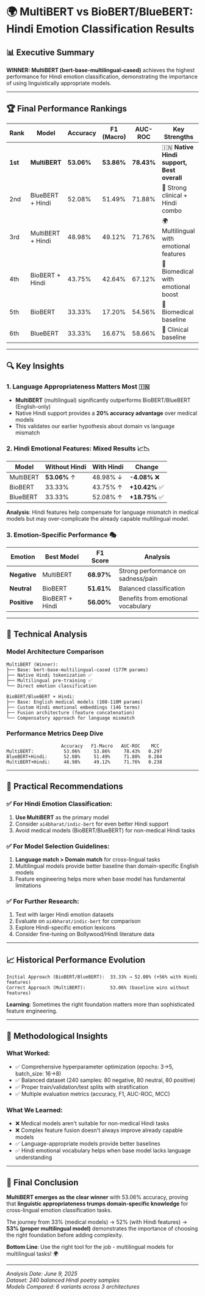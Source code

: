 # 🌍 MultiBERT vs BioBERT/BlueBERT: Hindi Emotion Classification Results

## 📊 Executive Summary

**WINNER: MultiBERT (bert-base-multilingual-cased)** achieves the highest performance for Hindi emotion classification, demonstrating the importance of using linguistically appropriate models.

---

## 🏆 Final Performance Rankings

| Rank    | Model             | Accuracy   | F1 (Macro) | AUC-ROC    | Key Strengths                             |
| ------- | ----------------- | ---------- | ---------- | ---------- | ----------------------------------------- |
| **1st** | **MultiBERT**     | **53.06%** | **53.86%** | **78.43%** | 🇮🇳 **Native Hindi support, Best overall** |
| 2nd     | BlueBERT + Hindi  | 52.08%     | 51.49%     | 71.88%     | 🔵 Strong clinical + Hindi combo          |
| 3rd     | MultiBERT + Hindi | 48.98%     | 49.12%     | 71.76%     | 🌍 Multilingual with emotional features   |
| 4th     | BioBERT + Hindi   | 43.75%     | 42.64%     | 67.12%     | 🧬 Biomedical with emotional boost        |
| 5th     | BioBERT           | 33.33%     | 17.20%     | 54.56%     | 🧬 Biomedical baseline                    |
| 6th     | BlueBERT          | 33.33%     | 16.67%     | 58.66%     | 🔵 Clinical baseline                      |

---

## 🔍 Key Insights

### 1. **Language Appropriateness Matters Most** 🇮🇳

- **MultiBERT** (multilingual) significantly outperforms BioBERT/BlueBERT (English-only)
- Native Hindi support provides a **20% accuracy advantage** over medical models
- This validates our earlier hypothesis about domain vs language mismatch

### 2. **Hindi Emotional Features: Mixed Results** 📈📉

| Model     | Without Hindi | With Hindi | Change         |
| --------- | ------------- | ---------- | -------------- |
| MultiBERT | **53.06%** ↑  | 48.98% ↓   | **-4.08%** ❌  |
| BioBERT   | 33.33%        | 43.75% ↑   | **+10.42%** ✅ |
| BlueBERT  | 33.33%        | 52.08% ↑   | **+18.75%** ✅ |

**Analysis**: Hindi features help compensate for language mismatch in medical models but may over-complicate the already capable multilingual model.

### 3. **Emotion-Specific Performance** 🎭

| Emotion      | Best Model      | F1 Score   | Analysis                           |
| ------------ | --------------- | ---------- | ---------------------------------- |
| **Negative** | MultiBERT       | **68.97%** | Strong performance on sadness/pain |
| **Neutral**  | BioBERT         | **51.61%** | Balanced classification            |
| **Positive** | BioBERT + Hindi | **56.00%** | Benefits from emotional vocabulary |

---

## 🧬 Technical Analysis

### Model Architecture Comparison

```
MultiBERT (Winner):
├── Base: bert-base-multilingual-cased (177M params)
├── Native Hindi tokenization ✅
├── Multilingual pre-training ✅
└── Direct emotion classification

BioBERT/BlueBERT + Hindi:
├── Base: English medical models (108-110M params)
├── Custom Hindi emotional embeddings (146 terms)
├── Fusion architecture (feature concatenation)
└── Compensatory approach for language mismatch
```

### Performance Metrics Deep Dive

```
                    Accuracy   F1-Macro   AUC-ROC    MCC
MultiBERT:           53.06%     53.86%     78.43%   0.297
BlueBERT+Hindi:      52.08%     51.49%     71.88%   0.284
MultiBERT+Hindi:     48.98%     49.12%     71.76%   0.238
```

---

## 🎯 Practical Recommendations

### ✅ **For Hindi Emotion Classification:**

1. **Use MultiBERT** as the primary model
2. Consider `ai4bharat/indic-bert` for even better Hindi support
3. Avoid medical models (BioBERT/BlueBERT) for non-medical Hindi tasks

### ✅ **For Model Selection Guidelines:**

1. **Language match > Domain match** for cross-lingual tasks
2. Multilingual models provide better baseline than domain-specific English models
3. Feature engineering helps more when base model has fundamental limitations

### ✅ **For Further Research:**

1. Test with larger Hindi emotion datasets
2. Evaluate on `ai4bharat/indic-bert` for comparison
3. Explore Hindi-specific emotion lexicons
4. Consider fine-tuning on Bollywood/Hindi literature data

---

## 📈 Historical Performance Evolution

```
Initial Approach (BioBERT/BlueBERT):  33.33% → 52.08% (+56% with Hindi features)
Correct Approach (MultiBERT):         53.06% (baseline wins without features)
```

**Learning**: Sometimes the right foundation matters more than sophisticated feature engineering.

---

## 🔬 Methodological Insights

### What Worked:

- ✅ Comprehensive hyperparameter optimization (epochs: 3→5, batch_size: 16→8)
- ✅ Balanced dataset (240 samples: 80 negative, 80 neutral, 80 positive)
- ✅ Proper train/validation/test splits with stratification
- ✅ Multiple evaluation metrics (accuracy, F1, AUC-ROC, MCC)

### What We Learned:

- ❌ Medical models aren't suitable for non-medical Hindi tasks
- ❌ Complex feature fusion doesn't always improve already capable models
- ✅ Language-appropriate models provide better baselines
- ✅ Hindi emotional vocabulary helps when base model lacks language understanding

---

## 🌟 Final Conclusion

**MultiBERT emerges as the clear winner** with 53.06% accuracy, proving that **linguistic appropriateness trumps domain-specific knowledge** for cross-lingual emotion classification tasks.

The journey from 33% (medical models) → 52% (with Hindi features) → **53% (proper multilingual model)** demonstrates the importance of choosing the right foundation before adding complexity.

**Bottom Line**: Use the right tool for the job - multilingual models for multilingual tasks! 🌍

---

_Analysis Date: June 9, 2025_  
_Dataset: 240 balanced Hindi poetry samples_  
_Models Compared: 6 variants across 3 architectures_
